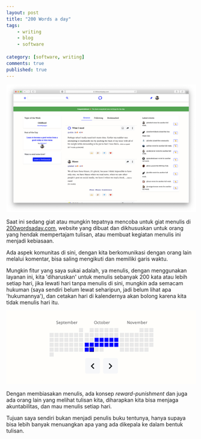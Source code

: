 ```yaml
---
layout: post
title: "200 Words a day"
tags: 
    - writing
    - blog
    - software
    
category: [software, writing]
comments: true
published: true
---
```


![](/images/posts/200wordsaday.png "Words a day, hore tulisan masuk ke Post of the day!")

Saat ini sedang giat atau mungkin tepatnya mencoba untuk giat menulis di [200wordsaday.com](https://200wordsaday.com/writers/dedenf?ref=dedenf.com), website yang dibuat dan dikhususkan untuk orang yang hendak mempertajam tulisan, atau membuat kegiatan menulis ini menjadi kebiasaan.

Ada aspek komunitas di sini, dengan kita berkomunikasi dengan orang lain melalui komentar, bisa saling mengikuti dan memiliki garis waktu.

<!--more-->

Mungkin fitur yang saya sukai adalah, ya menulis, dengan menggunakan layanan ini, kita 'diharuskan' untuk menulis sebanyak 200 kata atau lebih setiap hari, jika lewati hari tanpa menulis di sini, mungkin ada semacam hukuman (saya sendiri belum lewat seharipun, jadi belum lihat apa 'hukumannya'), dan cetakan hari di kalendernya akan bolong karena kita tidak menulis hari itu.

![](/images/posts/200wordsaday-calendar.png)

Dengan membiasakan menulis, ada konsep *reward-punishment* dan juga ada orang lain yang melihat tulisan kita, diharapkan kita bisa menjaga akuntabilitas, dan mau menulis setiap hari. 

Tujuan saya sendiri bukan menjadi penulis buku tentunya, hanya supaya bisa lebih banyak menuangkan apa yang ada dikepala ke dalam bentuk tulisan.
